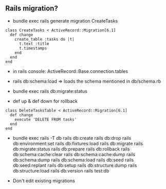 ## Rails migration?


* bundle exec rails generate migration CreateTasks

```
class CreateTasks < ActiveRecord::Migration[6.1]
  def change
    create_table :tasks do |t|
      t.text :title
      t.timestamps
    end
  end
end
```

* in rails console: ActiveRecord::Base.connection.tables

* rails db:schema:load => loads the schema mentioned in db/schema.rb

* bundle exec rails db:migrate:status

* def up & def down for rollback

```
class DeleteTasksTable < ActiveRecord::Migration[6.1]
  def change
    execute 'DELETE FROM tasks'
  end
end
```

* bundle exec rails  -T db
rails db:create
rails db:drop
rails db:environment:set
rails db:fixtures:load
rails db:migrate
rails db:migrate:status
rails db:prepare
rails db:rollback
rails db:schema:cache:clear
rails db:schema:cache:dump
rails db:schema:dump
rails db:schema:load
rails db:seed
rails db:seed:replant
rails db:setup
rails db:structure:dump
rails db:structure:load
rails db:version
rails test:db

* Don't edit existing migrations

